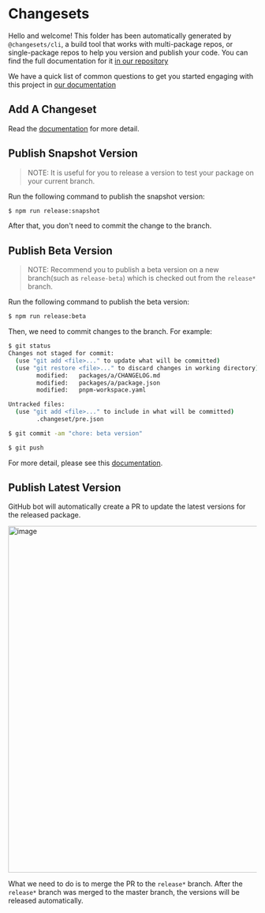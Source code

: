# Changesets

Hello and welcome! This folder has been automatically generated by `@changesets/cli`, a build tool that works
with multi-package repos, or single-package repos to help you version and publish your code. You can
find the full documentation for it [in our repository](https://github.com/changesets/changesets)

We have a quick list of common questions to get you started engaging with this project in
[our documentation](https://github.com/changesets/changesets/blob/main/docs/common-questions.md)


## Add A Changeset

Read the [documentation](https://github.com/changesets/changesets/blob/main/docs/adding-a-changeset.md) for more detail.

## Publish Snapshot Version

> NOTE: It is useful for you to release a version to test your package on your current branch.

Run the following command to publish the snapshot version: 

```bash
$ npm run release:snapshot
```

After that, you don't need to commit the change to the branch.

## Publish Beta Version

> NOTE: Recommend you to publish a beta version on a new branch(such as `release-beta`) which is checked out from the `release*` branch.

Run the following command to publish the beta version: 

```bash
$ npm run release:beta
```

Then, we need to commit changes to the branch. For example:

```bash
$ git status
Changes not staged for commit:
  (use "git add <file>..." to update what will be committed)
  (use "git restore <file>..." to discard changes in working directory)
        modified:   packages/a/CHANGELOG.md
        modified:   packages/a/package.json
        modified:   pnpm-workspace.yaml

Untracked files:
  (use "git add <file>..." to include in what will be committed)
        .changeset/pre.json

$ git commit -am "chore: beta version"

$ git push
```

For more detail, please see this [documentation](https://github.com/changesets/changesets/blob/main/docs/prereleases.md).

## Publish Latest Version

GitHub bot will automatically create a PR to update the latest versions for the released package.

<img width="701" alt="image" src="https://user-images.githubusercontent.com/44047106/215980879-965da73d-317e-4576-81ee-118e11bcc2d4.png">

What we need to do is to merge the PR to the `release*` branch. After the `release*` branch was merged to the master branch, the versions will be released automatically.
